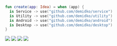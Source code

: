 ```kotlin
fun create(app: Idea) = when (app) {
  is Service -> use("github.com/demidko/service")
  is Utility -> use("github.com/demidko/utility")
  is Android -> use("github.com/demidko/android")
  is Desktop -> use("github.com/demidko/desktop")
}
```
[![](https://img.shields.io/badge/kotlin-microservice-orange?style=for-the-badge&logo=appveyor)](https://github.com/demidko/service/generate)
[![](https://img.shields.io/badge/c++23-utility-blue?style=for-the-badge&logo=appveyor)](https://github.com/demidko/utility/generate)
[![](https://img.shields.io/badge/kotlin-service-orange?style=for-the-badge&logo=appveyor)](https://github.com/demidko/android/generate)
[![](https://img.shields.io/badge/kotlin-service-orange?style=for-the-badge&logo=appveyor)](https://github.com/demidko/desktop/generate)
